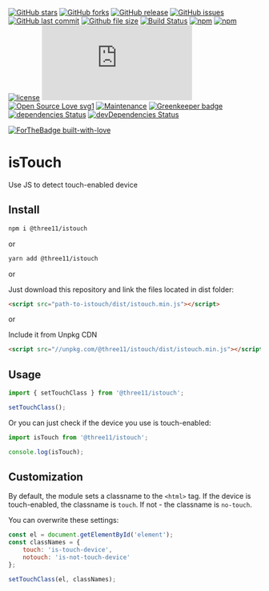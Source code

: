[![GitHub stars](https://img.shields.io/github/stars/three11/istouch.svg?style=social&label=Stars)](https://github.com/three11/istouch)
[![GitHub forks](https://img.shields.io/github/forks/three11/istouch.svg?style=social&label=Fork)](https://github.com/three11/istouch/network#fork-destination-box)
[![GitHub release](https://img.shields.io/github/release/three11/istouch.svg)](https://github.com/three11/istouch/releases/latest)
[![GitHub issues](https://img.shields.io/github/issues/three11/istouch.svg)](https://github.com/three11/istouch/issues)
[![GitHub last commit](https://img.shields.io/github/last-commit/three11/istouch.svg)](https://github.com/three11/istouch/commits/master)
[![Github file size](https://img.shields.io/github/size/three11/istouch/dist/istouch.min.js.svg)](https://github.com/three11/istouch/)
[![Build Status](https://travis-ci.org/three11/istouch.svg?branch=master)](https://travis-ci.org/three11/istouch)
[![npm](https://img.shields.io/npm/dt/@three11/istouch.svg)](https://www.npmjs.com/package/@three11/istouch)
[![npm](https://img.shields.io/npm/v/@three11/istouch.svg)](https://www.npmjs.com/package/@three11/istouch)
[![license](https://img.shields.io/github/license/three11/istouch.svg)](https://github.com/three11/istouch)
[![Analytics](https://ga-beacon.appspot.com/UA-83446952-1/github.com/three11/istouch/README.md)](https://github.com/three11/istouch/)
[![Open Source Love svg1](https://badges.frapsoft.com/os/v1/open-source.svg?v=103)](https://github.com/three11/istouch/)
[![Maintenance](https://img.shields.io/badge/Maintained%3F-yes-green.svg)](https://github.com/three11/istouch/graphs/commit-activity)
[![Greenkeeper badge](https://badges.greenkeeper.io/three11/istouch.svg)](https://greenkeeper.io/)
[![dependencies Status](https://david-dm.org/three11/istouch/status.svg)](https://david-dm.org/three11/istouch)
[![devDependencies Status](https://david-dm.org/three11/istouch/dev-status.svg)](https://david-dm.org/three11/istouch?type=dev)

[![ForTheBadge built-with-love](https://ForTheBadge.com/images/badges/built-with-love.svg)](https://github.com/three11/)

# isTouch

Use JS to detect touch-enabled device

## Install

```sh
npm i @three11/istouch
```

or

```sh
yarn add @three11/istouch
```

or

Just download this repository and link the files located in dist folder:

```html
<script src="path-to-istouch/dist/istouch.min.js"></script>
```

or

Include it from Unpkg CDN

```html
<script src="//unpkg.com/@three11/istouch/dist/istouch.min.js"></script>
```

## Usage

```javascript
import { setTouchClass } from '@three11/istouch';

setTouchClass();
```

Or you can just check if the device you use is touch-enabled:

```javascript
import isTouch from '@three11/istouch';

console.log(isTouch);
```

## Customization

By default, the module sets a classname to the `<html>` tag.
If the device is touch-enabled, the classname is `touch`.
If not - the classname is `no-touch`.

You can overwrite these settings:

```javascript
const el = document.getElementById('element');
const classNames = {
	touch: 'is-touch-device',
	notouch: 'is-not-touch-device'
};

setTouchClass(el, classNames);
```
